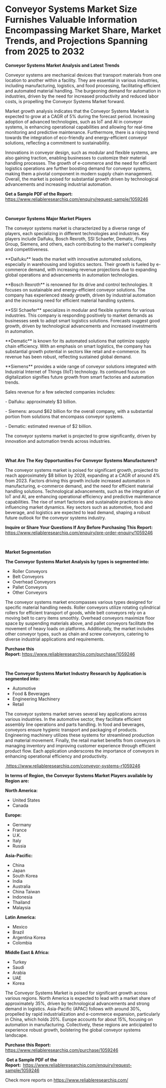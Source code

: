 <p><h1>Conveyor Systems Market Size Furnishes Valuable Information Encompassing Market Share, Market Trends, and Projections Spanning from 2025 to 2032</h1></p><p><strong>Conveyor Systems Market Analysis and Latest Trends</strong></p>
<p><p>Conveyor systems are mechanical devices that transport materials from one location to another within a facility. They are essential in various industries, including manufacturing, logistics, and food processing, facilitating efficient and automated material handling. The burgeoning demand for automation in industries, driven by the need for increased productivity and reduced labor costs, is propelling the Conveyor Systems Market forward. </p><p>Market growth analysis indicates that the Conveyor Systems Market is expected to grow at a CAGR of 5% during the forecast period. Increasing adoption of advanced technologies, such as IoT and AI in conveyor systems, is enhancing operational capabilities and allowing for real-time monitoring and predictive maintenance. Furthermore, there is a rising trend towards the integration of eco-friendly and energy-efficient conveyor solutions, reflecting a commitment to sustainability. </p><p>Innovations in conveyor design, such as modular and flexible systems, are also gaining traction, enabling businesses to customize their material handling processes. The growth of e-commerce and the need for efficient logistics operations are further boosting demand for conveyor systems, making them a pivotal component in modern supply chain management. Overall, the market is poised for substantial growth driven by technological advancements and increasing industrial automation.</p></p>
<p><strong>Get a Sample PDF of the Report:&nbsp;</strong> <a href="https://www.reliableresearchiq.com/enquiry/request-sample/1059246?utm_campaign=2251&utm_medium=2&utm_source=Github&utm_content=ia&utm_term=21022025&utm_id=conveyor-systems">https://www.reliableresearchiq.com/enquiry/request-sample/1059246</a></p>
<p>&nbsp;</p>
<p><strong>Conveyor Systems Major Market Players</strong></p>
<p><p>The conveyor systems market is characterized by a diverse range of players, each specializing in different technologies and industries. Key players include Daifuku, Bosch Rexroth, SSI Schaefer, Dematic, Fives Group, Siemens, and others, each contributing to the market's complexity and competitiveness.</p><p>**Daifuku** leads the market with innovative automated solutions, especially in warehousing and logistics sectors. Their growth is fueled by e-commerce demand, with increasing revenue projections due to expanding global operations and advancements in automation technologies.</p><p>**Bosch Rexroth** is renowned for its drive and control technologies. It focuses on sustainable and energy-efficient conveyor solutions. The company has experienced steady growth, driven by industrial automation and the increasing need for efficient material handling systems.</p><p>**SSI Schaefer** specializes in modular and flexible systems for various industries. This company is responding positively to market demands as businesses seek to adopt smart logistics solutions. Forecasts suggest good growth, driven by technological advancements and increased investments in automation.</p><p>**Dematic** is known for its automated solutions that optimize supply chain efficiency. With an emphasis on smart logistics, the company has substantial growth potential in sectors like retail and e-commerce. Its revenue has been robust, reflecting sustained global demand.</p><p>**Siemens** provides a wide range of conveyor solutions integrated with Industrial Internet of Things (IIoT) technology. Its continued focus on digitalization signifies future growth from smart factories and automation trends.</p><p>Sales revenue for a few selected companies includes:</p><p>- Daifuku: approximately $3 billion.</p><p>- Siemens: around $62 billion for the overall company, with a substantial portion from solutions that encompass conveyor systems.</p><p>- Dematic: estimated revenue of $2 billion.</p><p>The conveyor systems market is projected to grow significantly, driven by innovation and automation trends across industries.</p></p>
<p>&nbsp;</p>
<p><strong>What Are The Key Opportunities For Conveyor Systems Manufacturers?</strong></p>
<p><p>The conveyor systems market is poised for significant growth, projected to reach approximately $8 billion by 2028, expanding at a CAGR of around 4% from 2023. Factors driving this growth include increased automation in manufacturing, e-commerce demand, and the need for efficient material handling solutions. Technological advancements, such as the integration of IoT and AI, are enhancing operational efficiency and predictive maintenance capabilities. The rise of smart factories and sustainable practices is also influencing market dynamics. Key sectors such as automotive, food and beverage, and logistics are expected to lead demand, shaping a robust future outlook for the conveyor systems industry.</p></p>
<p><strong>Inquire or Share Your Questions If Any Before Purchasing This Report:</strong> <a href="https://www.reliableresearchiq.com/enquiry/pre-order-enquiry/1059246?utm_campaign=2251&utm_medium=2&utm_source=Github&utm_content=ia&utm_term=21022025&utm_id=conveyor-systems">https://www.reliableresearchiq.com/enquiry/pre-order-enquiry/1059246</a></p>
<p>&nbsp;</p>
<p><strong>Market Segmentation</strong></p>
<p><strong>The Conveyor Systems Market Analysis by types is segmented into:</strong></p>
<p><ul><li>Roller Conveyors</li><li>Belt Conveyors</li><li>Overhead Conveyors</li><li>Pallet Conveyors</li><li>Other Conveyors</li></ul></p>
<p><p>The conveyor systems market encompasses various types designed for specific material handling needs. Roller conveyors utilize rotating cylindrical rollers for efficient transport of goods, while belt conveyors rely on a moving belt to carry items smoothly. Overhead conveyors maximize floor space by suspending materials above, and pallet conveyors facilitate the movement of heavy loads on platforms. Additionally, the market includes other conveyor types, such as chain and screw conveyors, catering to diverse industrial applications and requirements.</p></p>
<p><strong>Purchase this Report:&nbsp;</strong><a href="https://www.reliableresearchiq.com/purchase/1059246?utm_campaign=2251&utm_medium=2&utm_source=Github&utm_content=ia&utm_term=21022025&utm_id=conveyor-systems">https://www.reliableresearchiq.com/purchase/1059246</a></p>
<p>&nbsp;</p>
<p><strong>The Conveyor Systems Market Industry Research by Application is segmented into:</strong></p>
<p><ul><li>Automotive</li><li>Food & Beverages</li><li>Engineering Machinery</li><li>Retail</li></ul></p>
<p><p>The conveyor systems market serves several key applications across various industries. In the automotive sector, they facilitate efficient assembly line operations and parts handling. In food and beverages, conveyors ensure hygienic transport and packaging of products. Engineering machinery utilizes these systems for streamlined production and material movement. Finally, the retail market benefits from conveyors in managing inventory and improving customer experience through efficient product flow. Each application underscores the importance of conveyors in enhancing operational efficiency and productivity.</p></p>
<p><a href="https://www.reliableresearchiq.com/conveyor-systems-r1059246?utm_campaign=2251&utm_medium=2&utm_source=Github&utm_content=ia&utm_term=21022025&utm_id=conveyor-systems">&nbsp;https://www.reliableresearchiq.com/conveyor-systems-r1059246</a></p>
<p><strong>In terms of Region, the Conveyor Systems Market Players available by Region are:</strong></p>
<p>
    <p> <strong> North America: </strong>
        <ul>
            <li>United States</li>
            <li>Canada</li>
        </ul>
        </p> 
    <p> <strong> Europe: </strong>
        <ul>
            <li>Germany</li>
            <li>France</li>
            <li>U.K.</li>
            <li>Italy</li>
            <li>Russia</li>
        </ul>
        </p> 
    <p> <strong> Asia-Pacific: </strong>
        <ul>
            <li>China</li>
            <li>Japan</li>
            <li>South Korea</li>
            <li>India</li>
            <li>Australia</li>
            <li>China Taiwan</li>
            <li>Indonesia</li>
            <li>Thailand</li>
            <li>Malaysia</li>
        </ul>
        </p> 
    <p> <strong> Latin America: </strong>
        <ul>
            <li>Mexico</li>
            <li>Brazil</li>
            <li>Argentina Korea</li>
            <li>Colombia</li>
        </ul>
        </p> 
    <p> <strong> Middle East & Africa: </strong>
        <ul>
            <li>Turkey</li>
            <li>Saudi</li>
            <li>Arabia</li>
            <li>UAE</li>
            <li>Korea</li>
        </ul>
    </p>
    </p>
<p><p>The Conveyor Systems Market is poised for significant growth across various regions. North America is expected to lead with a market share of approximately 35%, driven by technological advancements and strong demand in logistics. Asia-Pacific (APAC) follows with around 30%, propelled by rapid industrialization and e-commerce expansion, particularly in China, which holds 20%. Europe accounts for about 15%, focusing on automation in manufacturing. Collectively, these regions are anticipated to experience robust growth, bolstering the global conveyor systems landscape.</p></p>
<p><strong>Purchase this Report: </strong><a href="https://www.reliableresearchiq.com/purchase/1059246?utm_campaign=2251&utm_medium=2&utm_source=Github&utm_content=ia&utm_term=21022025&utm_id=conveyor-systems">https://www.reliableresearchiq.com/purchase/1059246</a></p>
<p>&nbsp;<strong>Get a Sample PDF of the Report:&nbsp;&nbsp;</strong><a href="https://www.reliableresearchiq.com/enquiry/request-sample/1059246?utm_campaign=2251&utm_medium=2&utm_source=Github&utm_content=ia&utm_term=21022025&utm_id=conveyor-systems">https://www.reliableresearchiq.com/enquiry/request-sample/1059246</a></p>
<p><strong></strong></p>
<p>Check more reports on <a href="https://www.reliableresearchiq.com/?utm_campaign=2251&utm_medium=2&utm_source=Github&utm_content=ia&utm_term=21022025&utm_id=conveyor-systems">https://www.reliableresearchiq.com/</a></p>